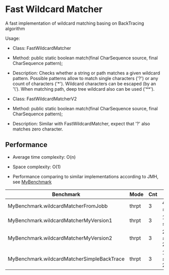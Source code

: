 # Fast Wildcard Matcher
A fast implementation of wildcard matching basing on BackTracing algorithm

Usage: 

* Class: FastWildcardMatcher 
* Method: public static boolean match(final CharSequence source, final CharSequence pattern);
* Description: Checks whether a string or path matches a given wildcard pattern. Possible patterns allow to match single characters
 ('?') or any count of characters ('*'). Wildcard characters can be escaped (by an '\\'). When matching path, deep tree
 wildcard also can be used ('**').
 
 * Class: FastWildcardMatcherV2
* Method: public static boolean match(final CharSequence source, final CharSequence pattern);
* Description: Similar with FastWildcardMatcher, expect that '?' also matches zero character.

## Performance
 * Average time complexity: O(n)
 * Space complexity: O(1)

 * Performance comparing to similar implementations according to JMH, see [MyBenchmark](https://github.com/kevincard/wildcard-matcher/blob/master/wildcard-matcher-test/src/main/java/com/github/softhouse/utils/wildcard/MyBenchmark.java)

|Benchmark                 |              Mode | Cnt  |      Score |       Error | Units|
|-|-|-|-|-|-|
|MyBenchmark.wildcardMatcherFromJobb   | thrpt |   3 |  423263.765 ±  50034.316 || ops/s|
|MyBenchmark.wildcardMatcherMyVersion1 | thrpt  |  3 | 1981307.913 ±  94699.304 || ops/s|
|MyBenchmark.wildcardMatcherMyVersion2 | thrpt  |  3 | 2181474.899 ± 248855.801 || ops/s|
|MyBenchmark.wildcardMatcherSimpleBackTrace     | thrpt  |  3 | 1184048.548 ± 227573.587 || ops/s|
